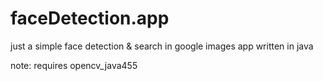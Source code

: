 # faceDetection.app
just a simple face detection & search in google images app written in java

note: requires opencv_java455
